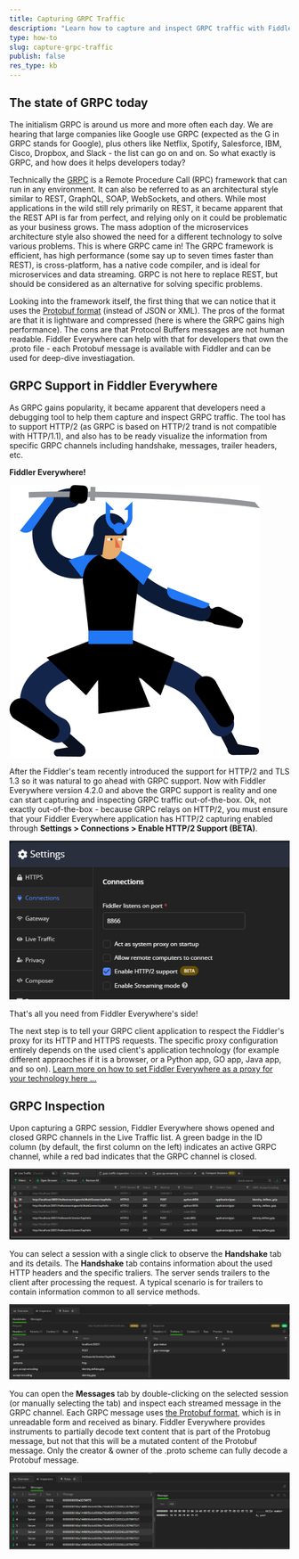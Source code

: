 ```yaml
---
title: Capturing GRPC Traffic
description: "Learn how to capture and inspect GRPC traffic with Fiddler Everywhere."
type: how-to
slug: capture-grpc-traffic
publish: false
res_type: kb
---
```



## The state of GRPC today

The initialism GRPC is around us more and more often each day. We are hearing that large companies like Google use GRPC (expected as the G in GRPC stands for Google), plus others like Netflix, Spotify, Salesforce, IBM, Cisco, Dropbox, and Slack - the list can go on and on. So what exactly is GRPC, and how does it helps developers today?

Technically the [GRPC](https://grpc.io) is a Remote Procedure Call (RPC) framework that can run in any environment. It can also be referred to as an architectural style similar to REST, GraphQL, SOAP, WebSockets, and others. While most applications in the wild still rely primarily on REST, it became apparent that the REST API is far from perfect, and relying only on it could be problematic as your business grows. The mass adoption of the microservices architecture style also showed the need for a different technology to solve various problems. This is where GRPC came in! The GRPC framework is efficient, has high performance (some say up to seven times faster than REST), is cross-platform, has a native code compiler, and is ideal for microservices and data streaming. GRPC is not here to replace REST, but should be considered as an alternative for solving specific problems.

Looking into the framework itself, the first thing that we can notice that it uses the [Protobuf format](https://protobuf.dev/) (instead of JSON or XML). The pros of the format are that it is lightware and compressed (here is where the GRPC gains high performance). The cons are that Protocol Buffers messages are not human readable. Fiddler Everywhere can help with that for developers that own the .proto file - each Protobuf message is available with Fiddler and can be used for deep-dive investiagation.


## GRPC Support in Fiddler Everywhere

As GRPC gains popularity, it became apparent that developers need a debugging tool to help them capture and inspect GRPC traffic. The tool has to support HTTP/2 (as GRPC is based on HTTP/2 trand is not compatible with HTTP/1.1), and also has to be ready visualize the information from specific GRPC channels including handshake, messages, trailer headers, etc. 

**Fiddler Everywhere!**

![The Fiddler Everywhere ninja to the resque](../images/temp/fe-ninja.png)

After the Fiddler's team recently introduced the support for HTTP/2 and TLS 1.3 so it was natural to go ahead with GRPC support. Now with Fiddler Everywhere version 4.2.0 and above the GRPC support is reality and one can start capturing and inspecting GRPC traffic out-of-the-box. Ok, not exactly out-of-the-box - because GRPC relays on HTTP/2, you must ensure that your Fiddler Everywhere application has HTTP/2 capturing enabled through **Settings > Connections > Enable HTTP/2 Support (BETA)**.

![Enabling HTTP/2 capturing in Fiddler Everywhere](../images/temp/fe-enable-http2.png)

That's all you need from Fiddler Everywhere's side! 

The next step is to tell your GRPC client application to respect the Fiddler's proxy for its HTTP and HTTPS requests. The specific proxy configuration entirely depends on the used client's application technology (for example different appraoches if it is a browser, or a Python app, GO app, Java app, and so on). [Learn more on how to set Fiddler Everywhere as a proxy for your technology here ...](https://docs.telerik.com/fiddler-everywhere/knowledge-base/capturing-grpc-traffic)

## GRPC Inspection

Upon capturing a GRPC session, Fiddler Everywhere shows opened and closed GRPC channels in the Live Traffic list. A green badge in the ID column (by default, the first column on the left) indicates an active GRPC channel, while a red bad indicates that the GRPC channel is closed. 

![Captured GRPC sessions in the Live Traffic list of Fiddler](../images/temp/fe-grpc-sessions.png)

You can select a session with a single click to observe the **Handshake** tab and its details. The **Handshake** tab contains information about the used HTTP headers and the specific traliers. The server sends trailers to the client after processing the request. A typical scenario is for trailers to contain information common to all service methods.

![Inspecting GRPC session through the Handshake tab](../images/temp/fe-grpc-handshake-tab.png)

You can open the **Messages** tab by double-clicking on the selected session (or manually selecting the tab) and inspect each streamed message in the GRPC channel. Each GRPC message uses [the Protobuf format](https://protobuf.dev/overview/), which is in unreadable form and received as binary. Fiddler Everywhere provides instruments to partially decode text content that is part of the Protobug message, but not that this will be a mutated content of the Protobuf message. Only the creator & owner of the .proto scheme can fully decode a Protobuf message.

![Inspecting GRPC session through the Messages tab](../images/temp/fe-grpc-messages-tab.png)